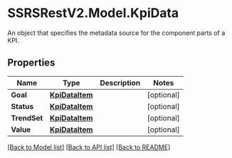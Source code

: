 # SSRSRestV2.Model.KpiData
An object that specifies the metadata source for the component parts of a KPI.

## Properties

Name | Type | Description | Notes
------------ | ------------- | ------------- | -------------
**Goal** | [**KpiDataItem**](KpiDataItem.md) |  | [optional] 
**Status** | [**KpiDataItem**](KpiDataItem.md) |  | [optional] 
**TrendSet** | [**KpiDataItem**](KpiDataItem.md) |  | [optional] 
**Value** | [**KpiDataItem**](KpiDataItem.md) |  | [optional] 

[[Back to Model list]](../../README.md#documentation-for-models) [[Back to API list]](../../README.md#documentation-for-api-endpoints) [[Back to README]](../../README.md)

